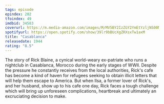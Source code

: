```yaml
---
tags: episode
epindex: 202
tfoindex: 49
imdbid: 34583
coverurl: https://m.media-amazon.com/images/M/MV5BY2IzZGY2YmEtYzljNS00NTM5LTgwMzUtMzM1NjQ4NGI0OTk0XkEyXkFqcGdeQXVyNDYyMDk5MTU@._V1_SX202_CR0,0,202,300_.jpg
spotifyurl: https://open.spotify.com/show/39lr9bBUcXgZRXsxTw1axM
title: "Casablanca"
releasedate: 1944
rating: "8.5"
---
```


The story of Rick Blaine, a cynical world-weary ex-patriate who runs a nightclub in Casablanca, Morocco during the early stages of WWII. Despite the pressure he constantly receives from the local authorities, Rick's cafe has become a kind of haven for refugees seeking to obtain illicit letters that will help them escape to America. But when Ilsa, a former lover of Rick's, and her husband, show up to his cafe one day, Rick faces a tough challenge which will bring up unforeseen complications, heartbreak and ultimately an excruciating decision to make.
